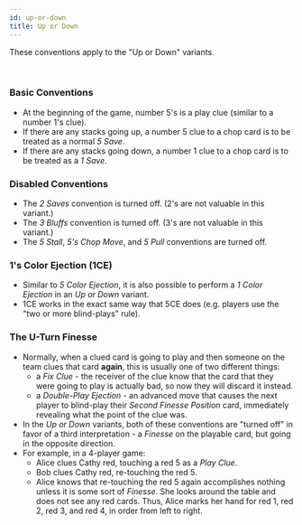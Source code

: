 ```yaml
---
id: up-or-down
title: Up or Down
---
```


These conventions apply to the "Up or Down" variants.

<br />

### Basic Conventions

- At the beginning of the game, number 5's is a play clue (similar to a number 1's clue).
- If there are any stacks going up, a number 5 clue to a chop card is to be treated as a normal *5 Save*.
- If there are any stacks going down, a number 1 clue to a chop card is to be treated as a *1 Save*.

### Disabled Conventions

- The *2 Saves* convention is turned off. (2's are not valuable in this variant.)
- The *3 Bluffs* convention is turned off. (3's are not valuable in this variant.)
- The *5 Stall*, *5's Chop Move*, and *5 Pull* conventions are turned off.

### 1's Color Ejection (1CE)

- Similar to *5 Color Ejection*, it is also possible to perform a *1 Color Ejection* in an *Up or Down* variant.
- 1CE works in the exact same way that 5CE does (e.g. players use the "two or more blind-plays" rule).

### The U-Turn Finesse

- Normally, when a clued card is going to play and then someone on the team clues that card **again**, this is usually one of two different things:
  - a *Fix Clue* - the receiver of the clue know that the card that they were going to play is actually bad, so now they will discard it instead.
  - a *Double-Play Ejection* - an advanced move that causes the next player to blind-play their *Second Finesse Position* card, immediately revealing what the point of the clue was.
- In the *Up or Down* variants, both of these conventions are "turned off" in favor of a third interpretation - a *Finesse* on the playable card, but going in the opposite direction.
- For example, in a 4-player game:
  - Alice clues Cathy red, touching a red 5 as a *Play Clue*.
  - Bob clues Cathy red, re-touching the red 5.
  - Alice knows that re-touching the red 5 again accomplishes nothing unless it is some sort of *Finesse*. She looks around the table and does not see any red cards. Thus, Alice marks her hand for red 1, red 2, red 3, and red 4, in order from left to right.
